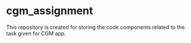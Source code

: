 # cgm_assignment
This repository is created for storing the code components related to the task given for CGM app.
